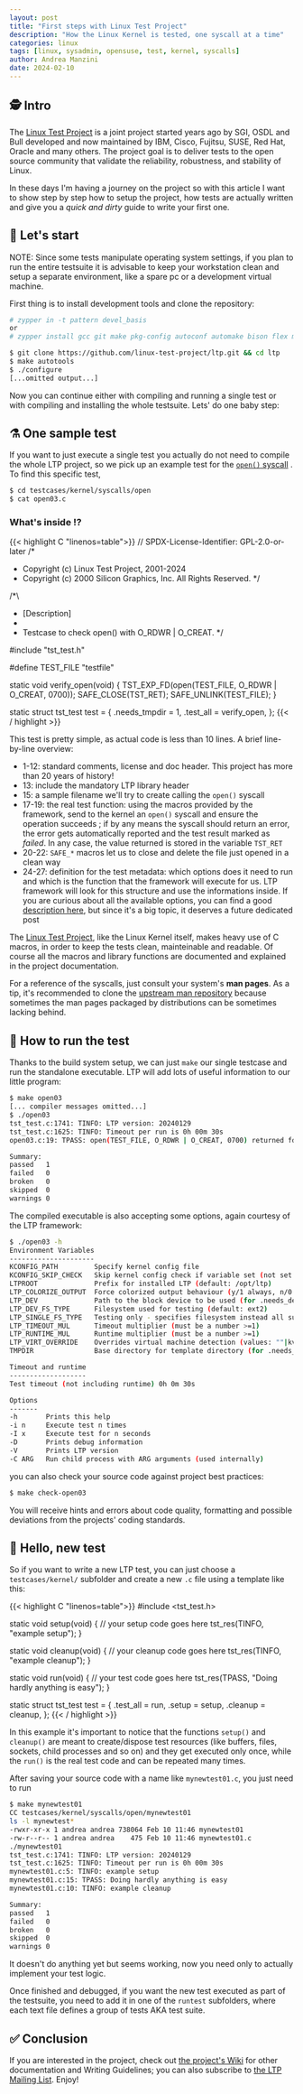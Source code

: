```yaml
---
layout: post
title: "First steps with Linux Test Project"
description: "How the Linux Kernel is tested, one syscall at a time"
categories: linux
tags: [linux, sysadmin, opensuse, test, kernel, syscalls]
author: Andrea Manzini
date: 2024-02-10
---
```


## 🕵️ Intro

The [Linux Test Project](https://github.com/linux-test-project/ltp) is a joint project started  years ago by SGI, OSDL and Bull developed and now maintained by IBM, Cisco, Fujitsu, SUSE, Red Hat, Oracle and many others. The project goal is to deliver tests to the open source community that validate the reliability, robustness, and stability of Linux. 

In these days I'm having a journey on the project so with this article I want to show step by step how to setup the project, how tests are actually written and give you a *quick and dirty* guide to write your first one.

## 🧰 Let's start

NOTE: Since some tests manipulate operating system settings, if you plan to run the entire testsuite it is advisable to keep your workstation clean and setup a separate environment, like a spare pc or a development virtual machine. 

First thing is to install development tools and clone the repository:

```bash
# zypper in -t pattern devel_basis 
or 
# zypper install gcc git make pkg-config autoconf automake bison flex m4 linux-glibc-devel glibc-devel

$ git clone https://github.com/linux-test-project/ltp.git && cd ltp
$ make autotools 
$ ./configure
[...omitted output...]
```

Now you can continue either with compiling and running a single test or with compiling and installing the whole testsuite. Lets' do one baby step:

## ⚗️ One sample test

If you want to just execute a single test you actually do not need to compile the whole LTP project, so we pick up an example test for the [`open()` syscall](https://man7.org/linux/man-pages/man2/open.2.html) . To find this specific test, 

```bash
$ cd testcases/kernel/syscalls/open
$ cat open03.c
```

### What's inside ⁉️

{{< highlight C "linenos=table">}}
// SPDX-License-Identifier: GPL-2.0-or-later
/*
 * Copyright (c) Linux Test Project, 2001-2024
 * Copyright (c) 2000 Silicon Graphics, Inc.  All Rights Reserved.
 */

/*\
 * [Description]
 *
 * Testcase to check open() with O_RDWR | O_CREAT.
 */

#include "tst_test.h"

#define TEST_FILE "testfile"

static void verify_open(void)
{
        TST_EXP_FD(open(TEST_FILE, O_RDWR | O_CREAT, 0700));
        SAFE_CLOSE(TST_RET);
        SAFE_UNLINK(TEST_FILE);
}

static struct tst_test test = {
        .needs_tmpdir = 1,
        .test_all = verify_open,
};
{{< / highlight >}}

This test is pretty simple, as actual code is less than 10 lines. A brief line-by-line overview:

 - 1-12: standard comments, license and doc header. This project has more than 20 years of history!
 - 13: include the mandatory LTP library header
 - 15: a sample filename we'll try to create calling the `open()` syscall
 - 17-19: the real test function: using the macros provided by the framework, send to the kernel  an `open()` syscall and ensure the operation succeeds ; if by any means the syscall should return an error, the error gets automatically reported and the test result marked as *failed*. In any case, the value returned is stored in the variable `TST_RET`
 - 20-22: `SAFE_*` macros let us to close and delete the file just opened in a clean way
 - 24-27: definition for the test metadata: which options does it need to run and which is the function that the framework will execute for us. LTP framework will look for this structure and use the informations inside. If you are curious about all the available options, you can find a good [description here](https://ltp-core.readthedocs.io/en/latest/#customize-test-options), but since it's a big topic, it deserves a future dedicated post

The  [Linux Test Project](https://github.com/linux-test-project/ltp), like the Linux Kernel itself, makes heavy use of C macros, in order to keep the tests clean, mainteinable and readable. Of course all the macros and library functions are documented and explained in the project documentation.

For a reference of the syscalls, just consult your system's **man pages**. As a tip, it's recommended to clone the [upstream man repository](git://git.kernel.org/pub/scm/docs/man-pages/man-pages.git) because sometimes the man pages packaged by distributions can be sometimes lacking behind.

## 👟 How to run the test

Thanks to the build system setup, we can just `make` our single testcase and run the standalone executable. LTP will add lots of useful information to our little program:

```bash
$ make open03
[... compiler messages omitted...]
$ ./open03
tst_test.c:1741: TINFO: LTP version: 20240129
tst_test.c:1625: TINFO: Timeout per run is 0h 00m 30s
open03.c:19: TPASS: open(TEST_FILE, O_RDWR | O_CREAT, 0700) returned fd 3

Summary:
passed   1
failed   0
broken   0
skipped  0
warnings 0
```

The compiled executable is also accepting some options, again courtesy of the LTP framework:

```bash
$ ./open03 -h
Environment Variables
---------------------
KCONFIG_PATH         Specify kernel config file
KCONFIG_SKIP_CHECK   Skip kernel config check if variable set (not set by default)
LTPROOT              Prefix for installed LTP (default: /opt/ltp)
LTP_COLORIZE_OUTPUT  Force colorized output behaviour (y/1 always, n/0: never)
LTP_DEV              Path to the block device to be used (for .needs_device)
LTP_DEV_FS_TYPE      Filesystem used for testing (default: ext2)
LTP_SINGLE_FS_TYPE   Testing only - specifies filesystem instead all supported (for .all_filesystems)
LTP_TIMEOUT_MUL      Timeout multiplier (must be a number >=1)
LTP_RUNTIME_MUL      Runtime multiplier (must be a number >=1)
LTP_VIRT_OVERRIDE    Overrides virtual machine detection (values: ""|kvm|microsoft|xen|zvm)
TMPDIR               Base directory for template directory (for .needs_tmpdir, default: /tmp)

Timeout and runtime
-------------------
Test timeout (not including runtime) 0h 0m 30s

Options
-------
-h       Prints this help
-i n     Execute test n times
-I x     Execute test for n seconds
-D       Prints debug information
-V       Prints LTP version
-C ARG   Run child process with ARG arguments (used internally)
```

you can also check your source code against project best practices:

```bash
$ make check-open03
```
You will receive hints and errors about code quality, formatting and possible deviations from the projects' coding standards.

## 🗿 Hello, new test 

So if you want to write a new LTP test, you can just choose a `testcases/kernel/` subfolder and create a new `.c` file using a template like this:

{{< highlight C "linenos=table">}}
#include <tst_test.h>

static void setup(void) {
        // your setup code goes here
        tst_res(TINFO, "example setup");
}

static void cleanup(void) {
        // your cleanup code goes here
        tst_res(TINFO, "example cleanup");
}

static void run(void) {
        // your test code goes here
        tst_res(TPASS, "Doing hardly anything is easy");
}

static struct tst_test test = {
        .test_all = run,
        .setup = setup,
        .cleanup = cleanup,
};
{{< / highlight >}}

In this example it's important to notice that the functions `setup()` and `cleanup()` are meant to create/dispose test resources (like buffers, files, sockets, child processes and so on) and they get executed only once, while the `run()` is the real test code and can be repeated many times.

After saving your source code with a name like `mynewtest01.c`, you just need to run

```bash
$ make mynewtest01
CC testcases/kernel/syscalls/open/mynewtest01
ls -l mynewtest*
-rwxr-xr-x 1 andrea andrea 738064 Feb 10 11:46 mynewtest01
-rw-r--r-- 1 andrea andrea    475 Feb 10 11:46 mynewtest01.c
./mynewtest01
tst_test.c:1741: TINFO: LTP version: 20240129
tst_test.c:1625: TINFO: Timeout per run is 0h 00m 30s
mynewtest01.c:5: TINFO: example setup
mynewtest01.c:15: TPASS: Doing hardly anything is easy
mynewtest01.c:10: TINFO: example cleanup

Summary:
passed   1
failed   0
broken   0
skipped  0
warnings 0
```

It doesn't do anything yet but seems working, now you need only to actually implement your test logic.

Once finished and debugged, if you want the new test executed as part of the testsuite, you need to add it in one of the `runtest` subfolders, where each text file defines a group of tests AKA test suite. 

## ✅ Conclusion

If you are interested in the project, check out [the project's Wiki](https://github.com/linux-test-project/ltp/wiki) for other documentation and Writing Guidelines; you can also subscribe to [the LTP Mailing List](https://lists.linux.it/listinfo/ltp). Enjoy!


